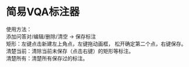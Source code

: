 # 简易VQA标注器
使用方法：  
添加问答对/编辑/删除/清空  -> 保存标注  
矩形：左键点击新建左上角点，左键拖动画框， 松开确定第二个点，右键保存。  
清楚当前：清除当前未保存（点击右键）的矩形等标注。  
清楚所有：清楚所有保存过的标注。  
